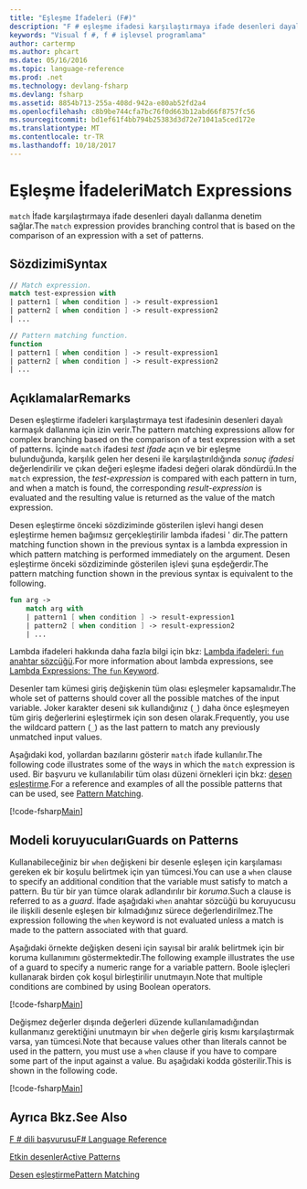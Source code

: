 ```yaml
---
title: "Eşleşme İfadeleri (F#)"
description: "F # eşleşme ifadesi karşılaştırmaya ifade desenleri dayalı dallanma denetim nasıl sağladığını öğrenin."
keywords: "Visual f #, f # işlevsel programlama"
author: cartermp
ms.author: phcart
ms.date: 05/16/2016
ms.topic: language-reference
ms.prod: .net
ms.technology: devlang-fsharp
ms.devlang: fsharp
ms.assetid: 8854b713-255a-408d-942a-e80ab52fd2a4
ms.openlocfilehash: c8b9be744cfa7bc76f0d663b12abd66f8757fc56
ms.sourcegitcommit: bd1ef61f4bb794b25383d3d72e71041a5ced172e
ms.translationtype: MT
ms.contentlocale: tr-TR
ms.lasthandoff: 10/18/2017
---
```

# <a name="match-expressions"></a><span data-ttu-id="4ffeb-104">Eşleşme İfadeleri</span><span class="sxs-lookup"><span data-stu-id="4ffeb-104">Match Expressions</span></span>

<span data-ttu-id="4ffeb-105">`match` İfade karşılaştırmaya ifade desenleri dayalı dallanma denetim sağlar.</span><span class="sxs-lookup"><span data-stu-id="4ffeb-105">The `match` expression provides branching control that is based on the comparison of an expression with a set of patterns.</span></span>

## <a name="syntax"></a><span data-ttu-id="4ffeb-106">Sözdizimi</span><span class="sxs-lookup"><span data-stu-id="4ffeb-106">Syntax</span></span>

```fsharp
// Match expression.
match test-expression with
| pattern1 [ when condition ] -> result-expression1
| pattern2 [ when condition ] -> result-expression2
| ...

// Pattern matching function.
function
| pattern1 [ when condition ] -> result-expression1
| pattern2 [ when condition ] -> result-expression2
| ...
```

## <a name="remarks"></a><span data-ttu-id="4ffeb-107">Açıklamalar</span><span class="sxs-lookup"><span data-stu-id="4ffeb-107">Remarks</span></span>

<span data-ttu-id="4ffeb-108">Desen eşleştirme ifadeleri karşılaştırmaya test ifadesinin desenleri dayalı karmaşık dallanma için izin verir.</span><span class="sxs-lookup"><span data-stu-id="4ffeb-108">The pattern matching expressions allow for complex branching based on the comparison of a test expression with a set of patterns.</span></span> <span data-ttu-id="4ffeb-109">İçinde `match` ifadesi *test ifade* açın ve bir eşleşme bulunduğunda, karşılık gelen her deseni ile karşılaştırıldığında *sonuç ifadesi* değerlendirilir ve çıkan değeri eşleşme ifadesi değeri olarak döndürdü.</span><span class="sxs-lookup"><span data-stu-id="4ffeb-109">In the `match` expression, the *test-expression* is compared with each pattern in turn, and when a match is found, the corresponding *result-expression* is evaluated and the resulting value is returned as the value of the match expression.</span></span>

<span data-ttu-id="4ffeb-110">Desen eşleştirme önceki sözdiziminde gösterilen işlevi hangi desen eşleştirme hemen bağımsız gerçekleştirilir lambda ifadesi ' dir.</span><span class="sxs-lookup"><span data-stu-id="4ffeb-110">The pattern matching function shown in the previous syntax is a lambda expression in which pattern matching is performed immediately on the argument.</span></span> <span data-ttu-id="4ffeb-111">Desen eşleştirme önceki sözdiziminde gösterilen işlevi şuna eşdeğerdir.</span><span class="sxs-lookup"><span data-stu-id="4ffeb-111">The pattern matching function shown in the previous syntax is equivalent to the following.</span></span>

```fsharp
fun arg ->
    match arg with
    | pattern1 [ when condition ] -> result-expression1
    | pattern2 [ when condition ] -> result-expression2
    | ...
```    

<span data-ttu-id="4ffeb-112">Lambda ifadeleri hakkında daha fazla bilgi için bkz: [Lambda ifadeleri: `fun` anahtar sözcüğü](functions/lambda-expressions-the-fun-keyword.md).</span><span class="sxs-lookup"><span data-stu-id="4ffeb-112">For more information about lambda expressions, see [Lambda Expressions: The `fun` Keyword](functions/lambda-expressions-the-fun-keyword.md).</span></span>

<span data-ttu-id="4ffeb-113">Desenler tam kümesi giriş değişkenin tüm olası eşleşmeler kapsamalıdır.</span><span class="sxs-lookup"><span data-stu-id="4ffeb-113">The whole set of patterns should cover all the possible matches of the input variable.</span></span> <span data-ttu-id="4ffeb-114">Joker karakter deseni sık kullandığınız (`_`) daha önce eşleşmeyen tüm giriş değerlerini eşleştirmek için son desen olarak.</span><span class="sxs-lookup"><span data-stu-id="4ffeb-114">Frequently, you use the wildcard pattern (`_`) as the last pattern to match any previously unmatched input values.</span></span>

<span data-ttu-id="4ffeb-115">Aşağıdaki kod, yollardan bazılarını gösterir `match` ifade kullanılır.</span><span class="sxs-lookup"><span data-stu-id="4ffeb-115">The following code illustrates some of the ways in which the `match` expression is used.</span></span> <span data-ttu-id="4ffeb-116">Bir başvuru ve kullanılabilir tüm olası düzeni örnekleri için bkz: [desen eşleştirme](pattern-matching.md).</span><span class="sxs-lookup"><span data-stu-id="4ffeb-116">For a reference and examples of all the possible patterns that can be used, see [Pattern Matching](pattern-matching.md).</span></span>

[!code-fsharp[Main](../../../samples/snippets/fsharp/lang-ref-2/snippet4601.fs)]

## <a name="guards-on-patterns"></a><span data-ttu-id="4ffeb-117">Modeli koruyucuları</span><span class="sxs-lookup"><span data-stu-id="4ffeb-117">Guards on Patterns</span></span>

<span data-ttu-id="4ffeb-118">Kullanabileceğiniz bir `when` değişkeni bir desenle eşleşen için karşılaması gereken ek bir koşulu belirtmek için yan tümcesi.</span><span class="sxs-lookup"><span data-stu-id="4ffeb-118">You can use a `when` clause to specify an additional condition that the variable must satisfy to match a pattern.</span></span> <span data-ttu-id="4ffeb-119">Bu tür bir yan tümce olarak adlandırılır bir *koruma*.</span><span class="sxs-lookup"><span data-stu-id="4ffeb-119">Such a clause is referred to as a *guard*.</span></span> <span data-ttu-id="4ffeb-120">İfade aşağıdaki `when` anahtar sözcüğü bu koruyucusu ile ilişkili desenle eşleşen bir kılmadığınız sürece değerlendirilmez.</span><span class="sxs-lookup"><span data-stu-id="4ffeb-120">The expression following the `when` keyword is not evaluated unless a match is made to the pattern associated with that guard.</span></span>

<span data-ttu-id="4ffeb-121">Aşağıdaki örnekte değişken deseni için sayısal bir aralık belirtmek için bir koruma kullanımını göstermektedir.</span><span class="sxs-lookup"><span data-stu-id="4ffeb-121">The following example illustrates the use of a guard to specify a numeric range for a variable pattern.</span></span> <span data-ttu-id="4ffeb-122">Boole işleçleri kullanarak birden çok koşul birleştirilir unutmayın.</span><span class="sxs-lookup"><span data-stu-id="4ffeb-122">Note that multiple conditions are combined by using Boolean operators.</span></span>

[!code-fsharp[Main](../../../samples/snippets/fsharp/lang-ref-2/snippet4602.fs)]

<span data-ttu-id="4ffeb-123">Değişmez değerler dışında değerleri düzende kullanılamadığından kullanmanız gerektiğini unutmayın bir `when` değerle giriş kısmı karşılaştırmak varsa, yan tümcesi.</span><span class="sxs-lookup"><span data-stu-id="4ffeb-123">Note that because values other than literals cannot be used in the pattern, you must use a `when` clause if you have to compare some part of the input against a value.</span></span> <span data-ttu-id="4ffeb-124">Bu aşağıdaki kodda gösterilir.</span><span class="sxs-lookup"><span data-stu-id="4ffeb-124">This is shown in the following code.</span></span>

[!code-fsharp[Main](../../../samples/snippets/fsharp/lang-ref-2/snippet4603.fs)]

## <a name="see-also"></a><span data-ttu-id="4ffeb-125">Ayrıca Bkz.</span><span class="sxs-lookup"><span data-stu-id="4ffeb-125">See Also</span></span>

[<span data-ttu-id="4ffeb-126">F # dili başvurusu</span><span class="sxs-lookup"><span data-stu-id="4ffeb-126">F# Language Reference</span></span>](index.md)

[<span data-ttu-id="4ffeb-127">Etkin desenler</span><span class="sxs-lookup"><span data-stu-id="4ffeb-127">Active Patterns</span></span>](active-patterns.md)

[<span data-ttu-id="4ffeb-128">Desen eşleştirme</span><span class="sxs-lookup"><span data-stu-id="4ffeb-128">Pattern Matching</span></span>](pattern-matching.md)
